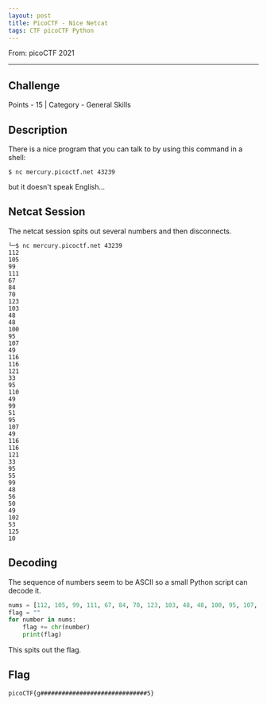 ```yaml
---
layout: post
title: PicoCTF - Nice Netcat
tags: CTF picoCTF Python
---
```


From: picoCTF 2021 

-------

## Challenge
Points - 15   |   Category - General Skills

## Description
There is a nice program that you can talk to by using this command in a shell: 
```
$ nc mercury.picoctf.net 43239
``` 
but it doesn't speak English...

## Netcat Session
The netcat session spits out several numbers and then disconnects.

```shell
└─$ nc mercury.picoctf.net 43239
112 
105 
99 
111 
67 
84 
70 
123 
103 
48 
48 
100 
95 
107 
49 
116 
116 
121 
33 
95 
110 
49 
99 
51 
95 
107 
49 
116 
116 
121 
33 
95 
55 
99 
48 
56 
50 
49 
102 
53 
125 
10 
```

## Decoding
The sequence of numbers seem to be ASCII so a small Python script can decode it.
```python
nums = [112, 105, 99, 111, 67, 84, 70, 123, 103, 48, 48, 100, 95, 107, 49, 116, 116, 121, 33, 95, 110, 49, 99, 51, 95, 107, 49, 116, 116, 121, 33, 95, 55, 99, 48, 56, 50, 49, 102, 53, 125, 10]
flag = ""
for number in nums:
    flag += chr(number)
    print(flag)
```
This spits out the flag.

## Flag
```
picoCTF{g##############################5}
```
